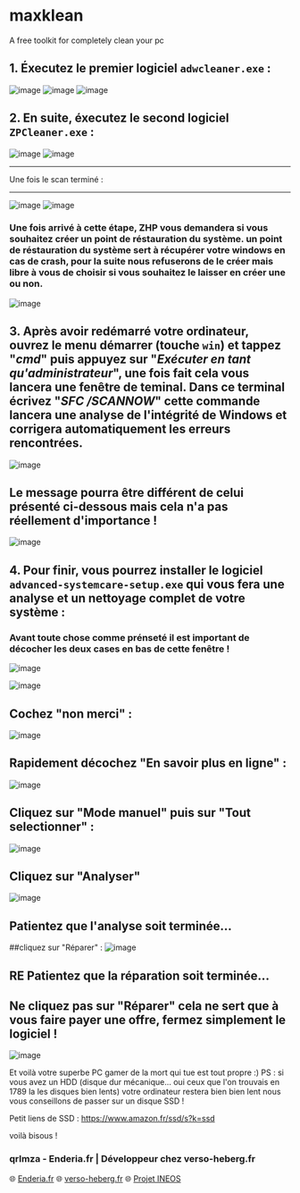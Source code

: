 # maxklean
A free toolkit for completely clean your pc

## 1. Éxecutez le premier logiciel `adwcleaner.exe` : 
![image](https://github.com/qrlmza/maxklean/assets/88981713/e030a43f-88b2-436c-b05c-7d788fbab038)
![image](https://github.com/qrlmza/maxklean/assets/88981713/9a7d9bf2-11f4-436f-994c-8ad6e41ee6c2)
![image](https://github.com/qrlmza/maxklean/assets/88981713/14cbc250-bacd-49c3-83f3-aa324e25fe17)

## 2. En suite, éxecutez le second logiciel `ZPCleaner.exe` :

![image](https://github.com/qrlmza/maxklean/assets/88981713/da1b2d46-8bbf-4a93-92f3-330acb93aef4)
![image](https://github.com/qrlmza/maxklean/assets/88981713/b37f8b20-cf8a-4b70-8b5a-ada73cab627d)
** **
Une fois le scan terminé :
** **
![image](https://github.com/qrlmza/maxklean/assets/88981713/c2fe26f8-e8fc-4c95-ba6c-d9f677619bd3)
![image](https://github.com/qrlmza/maxklean/assets/88981713/e73d0b09-7902-4706-bbf3-e98c9317a37c)
### Une fois arrivé à cette étape, ZHP vous demandera si vous souhaitez créer un point de réstauration du système. un point de réstauration du système sert à récupérer votre windows en cas de crash, pour la suite nous refuserons de le créer mais libre à vous de choisir si vous souhaitez le laisser en créer une ou non.
![image](https://github.com/qrlmza/maxklean/assets/88981713/8c814208-31aa-4908-af79-bb3f47e76866)

## 3. Après avoir redémarré votre ordinateur, ouvrez le menu démarrer (touche `win`) et tappez "*cmd*" puis appuyez sur "*Exécuter en tant qu'administrateur*", une fois fait cela vous lancera une fenêtre de teminal. Dans ce terminal écrivez "*SFC /SCANNOW*" cette commande lancera une analyse de l'intégrité de Windows et corrigera automatiquement les erreurs rencontrées.
![image](https://github.com/qrlmza/maxklean/assets/88981713/faee3298-fabc-4723-8588-c90da6de00f8)

## Le message pourra être différent de celui présenté ci-dessous mais cela n'a pas réellement d'importance !
![image](https://github.com/qrlmza/maxklean/assets/88981713/98633a65-9675-46e5-8f90-0d6d16a0a9bd)

## 4. Pour finir, vous pourrez installer le logiciel `advanced-systemcare-setup.exe` qui vous fera une analyse et un nettoyage complet de votre système :
### Avant toute chose comme prénseté il est important de décocher les deux cases en bas de cette fenêtre !
![image](https://github.com/qrlmza/maxklean/assets/88981713/36fce54a-2ffd-41b1-be0a-09192869d94a)

![image](https://github.com/qrlmza/maxklean/assets/88981713/766a6a40-e756-4e1a-84b8-ef97ef3f7a10)

## Cochez "non merci" :
![image](https://github.com/qrlmza/maxklean/assets/88981713/9c7ef02e-c3b5-43e9-b3f7-cffb19a449b7)

## Rapidement décochez "En savoir plus en ligne" :
![image](https://github.com/qrlmza/maxklean/assets/88981713/afe105db-be94-4b2f-8162-3202e90443b7)

## Cliquez sur "Mode manuel" puis sur "Tout selectionner" :
![image](https://github.com/qrlmza/maxklean/assets/88981713/1cca60fd-3fb3-4b05-b38c-54546cda6336)

## Cliquez sur "Analyser"
![image](https://github.com/qrlmza/maxklean/assets/88981713/1d5e30a7-07c9-4cce-a35e-be464984be7f)

## Patientez que l'analyse soit terminée...

##cliquez sur "Réparer" : 
![image](https://github.com/qrlmza/maxklean/assets/88981713/148fa725-bea9-4d8d-b5a5-c51aee1f113c)

## **RE** Patientez que la réparation soit terminée...
## Ne cliquez pas sur "Réparer" cela ne sert que à vous faire payer une offre, fermez simplement le logiciel !
![image](https://github.com/qrlmza/maxklean/assets/88981713/d103a0e8-54a9-4977-a69c-ed3c1079ba1e)

Et voilà votre superbe PC gamer de la mort qui tue est tout propre :)
PS : si vous avez un HDD (disque dur mécanique... oui ceux que l'on trouvais en 1789 la les disques bien lents) votre ordinateur restera bien bien lent nous vous conseillons de passer sur un disque SSD !

Petit liens de SSD : https://www.amazon.fr/ssd/s?k=ssd

voilà bisous !

### qrlmza - Enderia.fr | Développeur chez verso-heberg.fr
🌐 [Enderia.fr](https://www.enderia.fr)
🌐 [verso-heberg.fr](https://verso-heberg.fr)
🌐 [Projet INEOS](https://ineos.enderia.fr)
